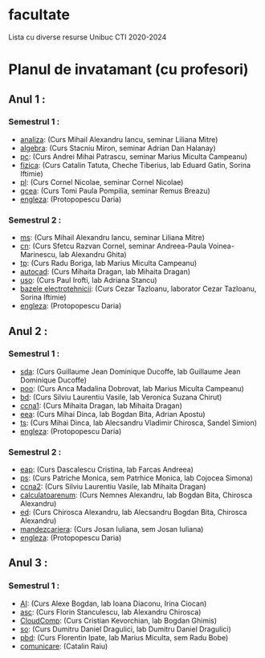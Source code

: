# facultate
Lista cu diverse resurse Unibuc CTI 2020-2024


# Planul de invatamant (cu profesori)

 ## Anul 1 :

### Semestrul 1 :
 - [analiza](An1/Sem1/analiza): (Curs Mihail Alexandru Iancu, seminar Liliana Mitre)
 - [algebra](An1/Sem1/algebra): (Curs Stacniu Miron, seminar Adrian Dan Halanay)
 - [pc](An1/Sem1/pc): (Curs Andrei Mihai Patrascu, seminar Marius Miculta Campeanu)
 - [fizica](An1/Sem1/fizica): (Curs Catalin Tatuta, Cheche Tiberius, lab Eduard Gatin, Sorina Iftimie)
 - [pl](An1/Sem1/pl): (Curs Cornel Nicolae, seminar Cornel Nicolae)
 - [gcea](An1/Sem1/gcea): (Curs Tomi Paula Pompilia, seminar Remus Breazu)
 - [engleza](An1/Sem1/engleza): (Protopopescu Daria)

### Semestrul 2 :
 - [ms](An1/Sem2/ms): (Curs Mihail Alexandru Iancu, seminar Liliana Mitre)
 - [cn](An1/Sem2/cn): (Curs Sfetcu Razvan Cornel, seminar Andreea-Paula Voinea-Marinescu, lab Alexandru Ghita)
 - [tp](An1/Sem2/tp): (Curs Radu Boriga, lab Marius Miculta Campeanu)
 - [autocad](An1/Sem2/autocad): (Curs Mihaita Dragan, lab Mihaita Dragan)
 - [uso](An1/Sem2/uso): (Curs Paul Irofti, lab Adriana Stancu)
 - [bazele electrotehnicii](An1/Sem2/be): (Curs Cezar Tazloanu, laborator Cezar Tazloanu, Sorina Iftimie)
 - [engleza](An1/Sem2/engleza): (Protopopescu Daria)


  ## Anul 2 :

### Semestrul 1 :
 - [sda](An2/Sem1/sda):  (Curs Guillaume Jean Dominique Ducoffe, lab Guillaume Jean Dominique Ducoffe)
 - [poo](An2/Sem1/poo): (Curs Anca Madalina Dobrovat, lab Marius Miculta Campeanu)
 - [bd](An2/Sem1/bd): (Curs Silviu Laurentiu Vasile, lab Veronica Suzana Chirut)
 - [ccna1](An2/Sem1/ccna1): (Curs Mihaita Dragan, lab Mihaita Dragan)
 - [eea](An2/Sem1/eea): (Curs Mihai Dinca, lab Bogdan Bita, Adrian Apostu)
 - [ts](An2/Sem1/ts): (Curs Mihai Dinca, lab Alecsandru Vladimir Chirosca, Sandel Simion)
 - [engleza](An2/Sem1/engleza): (Protopopescu Daria)

### Semestrul 2 :
 - [eap](An2/Sem2/eap):  (Curs Dascalescu Cristina, lab Farcas Andreea)
 - [ps](An2/Sem2/eap): (Curs Patriche Monica, sem Patrhice Monica, lab Cojocea Simona)
 - [ccna2](An2/Sem2/ccna2): (Curs Silviu Laurentiu Vasile, lab Mihaita Dragan)
 - [calculatoarenum](An2/Sem2/calculatoarenum): (Curs Nemnes Alexandru, lab Bogdan Bita, Chirosca Alexandru)
 - [ed](An2/Sem2/ed): (Curs Chirosca Alexandru, lab Alecsandru Bogdan Bita, Chirosca Alexandru)
 - [mandezcariera](An2/Sem2/mandezcariera): (Curs Josan Iuliana, sem Josan Iuliana)
 - [engleza](An2/Sem2/engleza): (Protopopescu Daria)


  ## Anul 3 :

### Semestrul 1 :
 - [AI](An3/Sem1/AI):  (Curs Alexe Bogdan, lab Ioana Diaconu, Irina Ciocan)
 - [asc](An3/Sem1/ASC): (Curs Florin Stanculescu, lab Alexandru Chirosca)
 - [CloudComp](An3/Sem1/CloudComp): (Curs Cristian Kevorchian, lab Bogdan Ghimis)
 - [so](An3/Sem1/SO): (Curs Dumitru Daniel Dragulici, lab Dumitru Daniel Dragulici)
 - [pbd](An3/Sem1/pbd): (Curs Florentin Ipate, lab Marius Miculta, sem Radu Bobe)
 - [comunicare](An3/Sem1/comunicare): (Catalin Raiu)

<!-- ### Semestrul 2 :
 - [eap](An2/Sem2/eap):  (Curs Dascalescu Cristina, lab Farcas Andreea)
 - [ps](An2/Sem2/eap): (Curs Patriche Monica, sem Patrhice Monica, lab Cojocea Simona)
 - [ccna2](An2/Sem2/ccna2): (Curs Silviu Laurentiu Vasile, lab Mihaita Dragan)
 - [calculatoarenum](An2/Sem2/calculatoarenum): (Curs Nemnes Alexandru, lab Bogdan Bita, Chirosca Alexandru)
 - [ed](An2/Sem2/ed): (Curs Chirosca Alexandru, lab Alecsandru Bogdan Bita, Chirosca Alexandru)
 - [mandezcariera](An2/Sem2/mandezcariera): (Curs Josan Iuliana, sem Josan Iuliana)
 - [engleza](An2/Sem2/engleza): (Protopopescu Daria) -->
